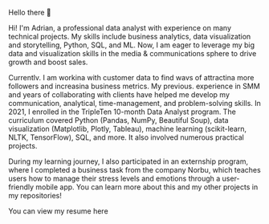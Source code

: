 Hello there 👋 

Hi! I'm Adrian, a professional data analyst with experience on many technical projects. My skills include business analytics, data visualization and storytelling, Python, SQL, and ML. 
Now, I am eager to leverage my big data and visualization skills in the media & communications sphere to drive growth and boost sales.

Currentlv. I am workina with customer data to find wavs of attractina more followers and increasina business metrics. My previous. experience in SMM and years of 
collaborating with clients have helped me develop my communication, analytical, time-management, and problem-solving skills. In 2021, I enrolled in the TripleTen 10-month Data Analyst program.
The curriculum covered Python (Pandas, NumPy, Beautiful Soup), data visualization (Matplotlib, Plotly, Tableau), machine learning (scikit-learn, NLTK, TensorFlow), SQL, and more. It also involved numerous practical projects.

During my learning journey, I also participated in an externship program, where I completed a business task from the company Norbu, which teaches users how to manage their stress levels and emotions through a user-friendly mobile app.
You can learn more about this and my other projects in my repositories!

You can view my resume here
